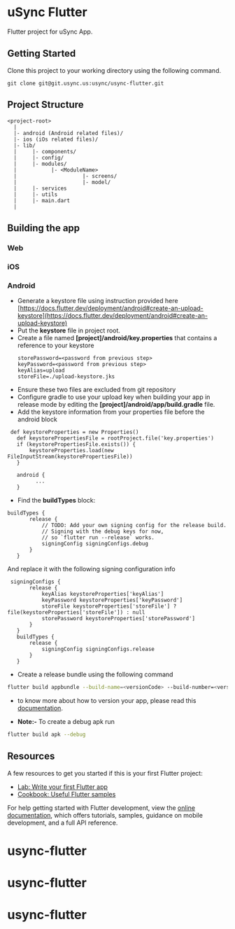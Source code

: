 # uSync Flutter

Flutter project for uSync App.

## Getting Started

Clone this project to your working directory using the following command.

```shell
git clone git@git.usync.us:usync/usync-flutter.git
```

##  Project Structure

```shell
<project-root>
  |
  |- android (Android related files)/
  |- ios (iOs related files)/
  |- lib/
  |     |- components/
  |     |- config/
  |     |- modules/
  |           |- <ModuleName>
  |                     |- screens/
  |                     |- model/
  |     |- services
  |     |- utils
  |     |- main.dart
  |
```

## Building the app

### Web

### iOS

### Android

- Generate a keystore file using instruction provided here [https://docs.flutter.dev/deployment/android#create-an-upload-keystore](https://docs.flutter.dev/deployment/android#create-an-upload-keystore)
- Put the **keystore** file in project root.
- Create a file named **[project]/android/key.properties** that contains a reference to your keystore
  ```
  storePassword=<password from previous step>
  keyPassword=<password from previous step>
  keyAlias=upload
  storeFile=./upload-keystore.jks
  ```
- Ensure these two files are excluded from git repository
- Configure gradle to use your upload key when building your app in release mode by editing the **[project]/android/app/build.gradle** file.
- Add the keystore information from your properties file before the android block

```
 def keystoreProperties = new Properties()
   def keystorePropertiesFile = rootProject.file('key.properties')
   if (keystorePropertiesFile.exists()) {
       keystoreProperties.load(new FileInputStream(keystorePropertiesFile))
   }

   android {
         ...
   }
```

- Find the **buildTypes** block:

```
buildTypes {
       release {
           // TODO: Add your own signing config for the release build.
           // Signing with the debug keys for now,
           // so `flutter run --release` works.
           signingConfig signingConfigs.debug
       }
   }
```

And replace it with the following signing configuration info

```
 signingConfigs {
       release {
           keyAlias keystoreProperties['keyAlias']
           keyPassword keystoreProperties['keyPassword']
           storeFile keystoreProperties['storeFile'] ? file(keystoreProperties['storeFile']) : null
           storePassword keystoreProperties['storePassword']
       }
   }
   buildTypes {
       release {
           signingConfig signingConfigs.release
       }
   }
```

- Create a release bundle using the following command

```sh
flutter build appbundle --build-name=<versionCode> --build-number=<versionCode>
```

- to know more about how to version your app, please read this [documentation](https://developer.android.com/studio/publish/versioning).


- **Note:-** To create a debug apk run

```sh
flutter build apk --debug
```

## Resources

A few resources to get you started if this is your first Flutter project:

- [Lab: Write your first Flutter app](https://docs.flutter.dev/get-started/codelab)
- [Cookbook: Useful Flutter samples](https://docs.flutter.dev/cookbook)

For help getting started with Flutter development, view the
[online documentation](https://docs.flutter.dev/), which offers tutorials,
samples, guidance on mobile development, and a full API reference.
# usync-flutter
# usync-flutter
# usync-flutter
